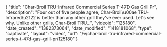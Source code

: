 {
    "title": "Char-Broil TRU-Infrared Commercial Series T-47D Gas Grill Pr",
    "description": "Four out of five people agree, Char-Broil\u00ae TRU-Infrared\u2122 is better than any other grill they've ever used. Let's see why. Unlike other grills, Char-Broil TRU...",
    "videoid": "125180",
    "date_created": "1382373064",
    "date_modified": "1418181068",
    "type": "captivate",
    "layout": "video",
    "url": "\/v\/char-broil-tru-infrared-commercial-series-t-47d-gas-grill-pr\/125180"
}